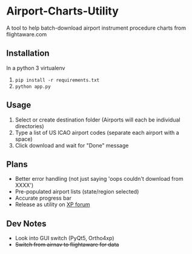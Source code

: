 # Airport-Charts-Utility

A tool to help batch-download airport instrument procedure charts from flightaware.com


## Installation
In a python 3 virtualenv
1. ```pip install -r requirements.txt```
2. ``python app.py``

## Usage
1. Select or create destination folder (Airports will each be individual directories)
2. Type a list of US ICAO airport codes (separate each airport with a space)
3. Click download and wait for "Done" message

## Plans
* Better error handling (not just saying 'oops couldn't download from XXXX')
* Pre-populated airport lists (state/region selected)
* Accurate progress bar
* Release as utility on [XP forum](https://forums.x-plane.org/index.php?/files/)

## Dev Notes
* Look into GUI switch (PyQt5, Ortho4xp)
* ~~Switch from airnav to flightaware for data~~
